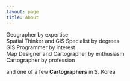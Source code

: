```yaml
---
layout: page
title: About
---
```


Geographer by expertise  
Spatial Thinker and GIS Specialist by degrees  
GIS Programmer by interest  
Map Designer and Cartographer by enthusiasm  
Cartographer by profession  

and one of a few **Cartographers** in S. Korea

